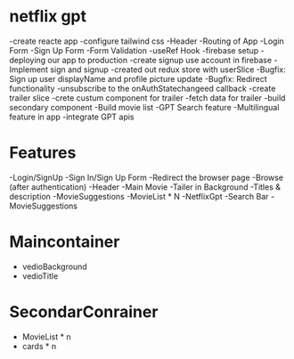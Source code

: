 # netflix gpt
-create reacte app
-configure tailwind css
-Header
-Routing of App
-Login Form
-Sign Up Form
-Form Validation
-useRef Hook
-firebase setup
-deploying our app to production
-create signup use account in firebase
-Implement sign and signup
-created out redux store with userSlice
-Bugfix: Sign up user displayName and profile picture update
-Bugfix: Redirect functionality
-unsubscribe to the onAuthStatechangeed callback
-create trailer slice
-crete custum component for trailer
-fetch data for trailer
-build secondary component
-Build movie list
-GPT Search feature
-Multilingual feature in app
-integrate GPT apis



# Features
-Login/SignUp
    -Sign In/Sign Up Form
    -Redirect the browser page
-Browse (after authentication)
    -Header
    -Main Movie
        -Tailer in Background
        -Titles & description
        -MovieSuggestions
            -MovieList * N
-NetflixGpt
    -Search Bar
    -MovieSuggestions

# Maincontainer
  - vedioBackground
  - vedioTitle
# SecondarConrainer
  - MovieList * n
  - cards * n
